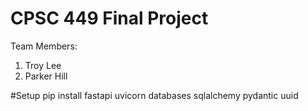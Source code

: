 # CPSC 449 Final Project

Team Members:

1. Troy Lee
2. Parker Hill

#Setup
pip install fastapi uvicorn databases sqlalchemy pydantic uuid
